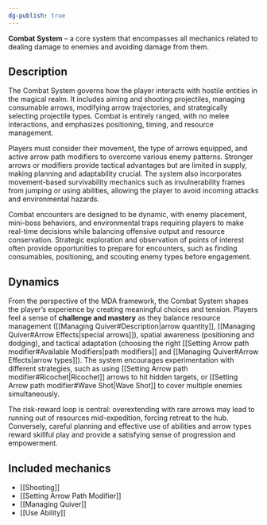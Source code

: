 ```yaml
---
dg-publish: true
---
```

**Combat System** – a core system that encompasses all mechanics related to dealing damage to enemies and avoiding damage from them.

## Description
The Combat System governs how the player interacts with hostile entities in the magical realm. It includes aiming and shooting projectiles, managing consumable arrows, modifying arrow trajectories, and strategically selecting projectile types. Combat is entirely ranged, with no melee interactions, and emphasizes positioning, timing, and resource management.

Players must consider their movement, the type of arrows equipped, and active arrow path modifiers to overcome various enemy patterns. Stronger arrows or modifiers provide tactical advantages but are limited in supply, making planning and adaptability crucial. The system also incorporates movement-based survivability mechanics such as invulnerability frames from jumping or using abilities, allowing the player to avoid incoming attacks and environmental hazards.

Combat encounters are designed to be dynamic, with enemy placement, mini-boss behaviors, and environmental traps requiring players to make real-time decisions while balancing offensive output and resource conservation. Strategic exploration and observation of points of interest often provide opportunities to prepare for encounters, such as finding consumables, positioning, and scouting enemy types before engagement.

## Dynamics
From the perspective of the MDA framework, the Combat System shapes the player’s experience by creating meaningful choices and tension. Players feel a sense of **challenge and mastery** as they balance resource management ([[Managing Quiver#Description|arrow quantity]], [[Managing Quiver#Arrow Effects|special arrows]]), spatial awareness (positioning and dodging), and tactical adaptation (choosing the right [[Setting Arrow path modifier#Available Modifiers|path modifiers]] and [[Managing Quiver#Arrow Effects|arrow types]]). The system encourages experimentation with different strategies, such as using [[Setting Arrow path modifier#Ricochet|Ricochet]] arrows to hit hidden targets, or [[Setting Arrow path modifier#Wave Shot|Wave Shot]] to cover multiple enemies simultaneously.

The risk-reward loop is central: overextending with rare arrows may lead to running out of resources mid-expedition, forcing retreat to the hub. Conversely, careful planning and effective use of abilities and arrow types reward skillful play and provide a satisfying sense of progression and empowerment.

## Included mechanics
- [[Shooting]]
- [[Setting Arrow Path Modifier]]
- [[Managing Quiver]]
- [[Use Ability]]
